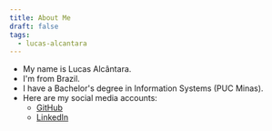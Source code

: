 ```yaml
---
title: About Me
draft: false
tags:
  - lucas-alcantara
---
```

- My name is Lucas Alcântara.
- I'm from Brazil.
- I have a Bachelor's degree in Information Systems (PUC Minas).
- Here are my social media accounts:
    - [GitHub](https://github.com/lucashmalcantara)
    - [LinkedIn](https://www.linkedin.com/in/lucashmalcantara/)
